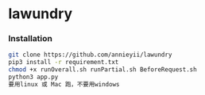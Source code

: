 # lawundry

### Installation

```bash
git clone https://github.com/annieyii/lawundry
pip3 install -r requirement.txt
chmod +x runOverall.sh runPartial.sh BeforeRequest.sh
python3 app.py
要用linux 或 Mac 跑，不要用windows
```

